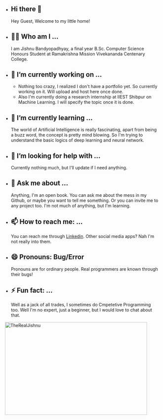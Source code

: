 - ## Hi there 👋
    Hey Guest, Welcome to my little home!


- ## 😶‍🌫️ Who am I ...
    I am Jishnu Bandyopadhyay, a final year B.Sc. Computer Science Honours Student at Ramakrishna Mission Vivekananda Centenary College.

- ## 🔭 I’m currently working on ...
  - Nothing too crazy, I realized I don't have a portfolio yet. So currently working on it. Will upload and host here once done.
  - Also I'm currently doing a research internship at IIEST Shibpur on Machine Learning. I will specify the topic once it is done.
- ## 🌱 I’m currently learning ...
  The world of Artificial Intelligence is really fascinating, apart from being a buzz word, the concept is pretty mind blowing. So I'm trying to understand the basic logics of deep learning and neural network.
  
- ## 🤔 I’m looking for help with ...
  Currently nothing much, but I'll update if I need anything.
- ## 💬 Ask me about ...
  Anything, I'm an open book. You can ask me about the mess in my Github, or maybe you want to tell me something. Or you can invite me to any project too. I'm not much of anything, but I'm learning.
- ## 📫 How to reach me: ...
  You can reach me through [Linkedin](https://www.linkedin.com/in/jishnub2002/). Other social media apps? Nah I'm not really into them.
- ## 😄 Pronouns: Bug/Error
  Pronouns are for ordinary people. Real programmers are known through their bugs!
- ## ⚡ Fun fact: ...
  Well as a jack of all trades, I sometimes do Cmpetetive Programming too. Well I'm no expert, just a beginner, but I would love to chat about that.


<p>&nbsp;<img align="center" width="460" height="300" src="https://github-readme-stats.vercel.app/api/top-langs?username=TheRealJishnu&show_icons=true&locale=en&layout=compact&theme=radical" alt="TheRealJishnu" /></p>

<!--<p>&nbsp;&nbsp;<img align="center" src="https://github-readme-stats.vercel.app/api?username=TheRealJishnu&show_icons=true&locale=en&theme=radical" alt="TheRealJishnu" /></p> -->

